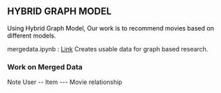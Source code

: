 ## HYBRID GRAPH MODEL


<p style="color: black; font-size: 14px;">
Using Hybrid Graph Model, Our work is to recommend movies based on different models.


mergedata.ipynb : <a href="https://github.com/HariPadBharti/Recommendation_System/blob/master/Hybrid_Graph_Work/mergedata.ipynb">Link</a> Creates usable data for graph based research. 
</p>


### Work on Merged Data

Note User *--* Item *---* Movie relationship
